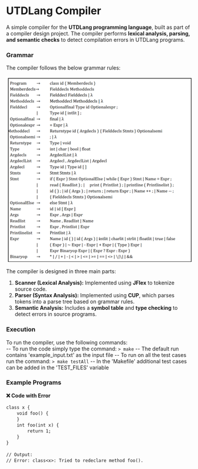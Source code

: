 # UTDLang Compiler  

A simple compiler for the **UTDLang programming language**, built as part of a compiler design project. The compiler performs **lexical analysis, parsing, and semantic checks** to detect compilation errors in UTDLang programs.  

### Grammar  
The compiler follows the below grammar rules:  

![UTDLang Grammar](https://github.com/bi11a1/Compiler-Design/blob/main/Demo%20Images/UTDLang%20Grammar.png)

The compiler is designed in three main parts:  
1. **Scanner (Lexical Analysis):** Implemented using **JFlex** to tokenize source code.  
2. **Parser (Syntax Analysis):** Implemented using **CUP**, which parses tokens into a parse tree based on grammar rules.  
3. **Semantic Analysis:** Includes a **symbol table** and **type checking** to detect errors in source programs.  

### Execution  

To run the compiler, use the following commands:  
-- To run the code simply type the command: ``> make``
-- The default run contains 'example_input.txt' as the input file
-- To run on all the test cases run the command: ``> make testAll``
-- In the 'Makefile' additional test cases can be added in the 'TEST_FILES' variable



### Example Programs  

**❌ Code with Error**  
```utdlang
class x {
    void foo() {
    }
    int foo(int x) {
        return 1;
    }
}

// Output:
// Error: class<x>: Tried to redeclare method foo().
